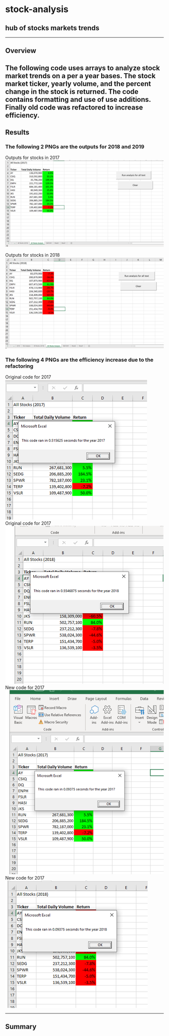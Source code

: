 # stock-analysis
hub of stocks markets trends
---
---
## Overview
The following code uses arrays to analyze stock market trends on a per a year bases.
The stock market ticker, yearly volume, and the percent change in the stock is returned.
The code contains formatting and use of use additions.
Finally old code was refactored to increase efficiency.
---

## Results
### The following 2 PNGs are the outputs for 2018 and 2019
Outputs for stocks in 2017
![VBA_Challenge_2017.png](https://github.com/JasonWilliams88/stock-analysis/blob/main/VBA_Challenge_2017.png)

Outputs for stocks in 2018
![VBA_Challenge_2018.png](https://github.com/JasonWilliams88/stock-analysis/blob/main/VBA_Challenge_2018.png)

### The following 4 PNGs are the efficiency increase due to the refactoring
Original code for 2017
![2017Old](https://github.com/JasonWilliams88/stock-analysis/blob/main/2017Old.png)
Original code for 2017
![2018Old](https://github.com/JasonWilliams88/stock-analysis/blob/main/2018Old.png)
New code for 2017
![2017New](https://github.com/JasonWilliams88/stock-analysis/blob/main/2017New.png)
New code for 2017
![2018New](https://github.com/JasonWilliams88/stock-analysis/blob/main/2018New.png)


---
## Summary
